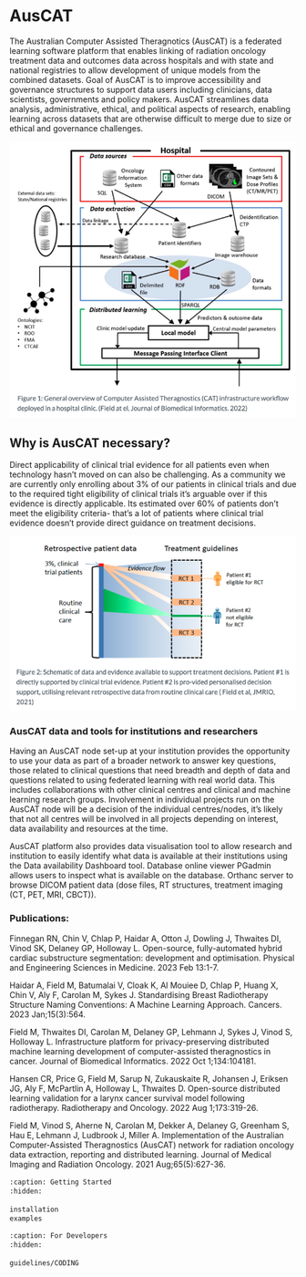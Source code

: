 
# AusCAT

The Australian Computer Assisted Theragnotics (AusCAT) is a federated learning software platform that enables linking of radiation oncology treatment data and outcomes data across hospitals and with state and national registries to allow development of unique models from the combined datasets. Goal of AusCAT is to improve accessibility and governance structures to support data users including clinicians, data scientists, governments and policy makers. AusCAT streamlines data analysis, administrative, ethical, and political aspects of research, enabling learning across datasets that are otherwise difficult to merge due to size or ethical and governance challenges.


![AusCAT architecture 1](/images/Auscat_1.png)

## Why is AusCAT necessary?

Direct applicability of clinical trial evidence for all patients even when technology hasn’t moved on can also be challenging. As a community we are currently only enrolling about 3% of our patients in clinical trials and due to the required tight eligibility of clinical trials it’s arguable over if this evidence is directly applicable. Its estimated over 60% of patients don’t meet the eligibility criteria- that’s a lot of patients where clinical trial evidence doesn’t provide direct guidance on treatment decisions.

![AusCAT architecture 2](/images/Auscat_2.png)

### AusCAT data and tools for institutions and researchers

Having an AusCAT node set-up at your institution provides the opportunity to use your data as part of a broader network to answer key questions, those related to clinical questions that need breadth and depth of data and questions related to using federated learning with real world data. This includes collaborations with other clinical centres and clinical and machine learning research groups. Involvement in individual projects run on the AusCAT node will be a decision of the individual centres/nodes, it’s likely that not all centres will be involved in all projects depending on interest, data availability and resources at the time.

AusCAT platform also provides data visualisation tool to allow research and institution to easily identify what data is available at their institutions using the Data availability Dashboard tool. Database online viewer PGadmin allows users to inspect what is available on the database. Orthanc server to browse DICOM patient data (dose files, RT structures, treatment imaging (CT, PET, MRI, CBCT)).


### Publications:

Finnegan RN, Chin V, Chlap P, Haidar A, Otton J, Dowling J, Thwaites DI, Vinod SK, Delaney GP, Holloway L. Open-source, fully-automated hybrid cardiac substructure segmentation: development and optimisation. Physical and Engineering Sciences in Medicine. 2023 Feb 13:1-7.

Haidar A, Field M, Batumalai V, Cloak K, Al Mouiee D, Chlap P, Huang X, Chin V, Aly F, Carolan M, Sykes J. Standardising Breast Radiotherapy Structure Naming Conventions: A Machine Learning Approach. Cancers. 2023 Jan;15(3):564.

Field M, Thwaites DI, Carolan M, Delaney GP, Lehmann J, Sykes J, Vinod S, Holloway L. Infrastructure platform for privacy-preserving distributed machine learning development of computer-assisted theragnostics in cancer. Journal of Biomedical Informatics. 2022 Oct 1;134:104181.

Hansen CR, Price G, Field M, Sarup N, Zukauskaite R, Johansen J, Eriksen JG, Aly F, McPartlin A, Holloway L, Thwaites D. Open-source distributed learning validation for a larynx cancer survival model following radiotherapy. Radiotherapy and Oncology. 2022 Aug 1;173:319-26.

Field M, Vinod S, Aherne N, Carolan M, Dekker A, Delaney G, Greenham S, Hau E, Lehmann J, Ludbrook J, Miller A. Implementation of the Australian Computer‐Assisted Theragnostics (AusCAT) network for radiation oncology data extraction, reporting and distributed learning. Journal of Medical Imaging and Radiation Oncology. 2021 Aug;65(5):627-36.

```{toctree}
:caption: Getting Started
:hidden:

installation
examples
```

```{toctree}
:caption: For Developers
:hidden:

guidelines/CODING

```
